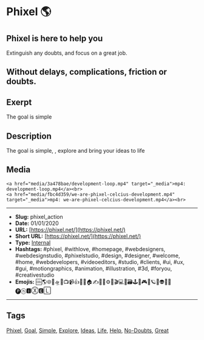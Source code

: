 # Phixel 🌎
## Phixel is here to help you
Extinguish any doubts, and focus on a great job.

Without delays, complications, friction or doubts.
------------
## Exerpt
The goal is simple
## Description
The goal is simple, , explore and bring your ideas to life
## Media
	<a href="media/3a478bae/development-loop.mp4" target="_media">mp4: development-loop.mp4</a><br>
	<a href="media/fbc4d359/we-are-phixel-celcius-development.mp4" target="_media">mp4: we-are-phixel-celcius-development.mp4</a><br>

------------
- **Slug:** phixel_action
- **Date:** 01/01/2020
- **URL:** [https://phixel.net/](https://phixel.net/)
- **Short URL:** [https://phixel.net/](https://phixel.net/)
- **Type:** [Internal](#internal)
- **Hashtags:** #phixel, #withlove, #homepage, #webdesigners, #webdesignstudio, #phixelstudio, #design, #designer, #welcome, #home, #webdevelopers, #videoeditors, #studio, #clients, #ui, #ux, #gui, #motiongraphics, #animation, #illustration, #3d, #foryou, #creativestudio
- **Emojis:** 🆒🌎🌐🎨🛸📼📺📹👍🔗📝🏠✍️👨‍💻⚙️🔮🎬‍💻👑🗃️🕹️👾🎮📲🪐🌟👽🚀🌌
🅟ⓗ🅸Ⓧ🅴🄻

------------
## Tags
[Phixel](#phixel), [Goal](#goal), [Simple](#simple), [Explore](#explore), [Ideas](#ideas), [Life](#life), [Help](#help), [No-Doubts](#no-doubts), [Great](#great)
